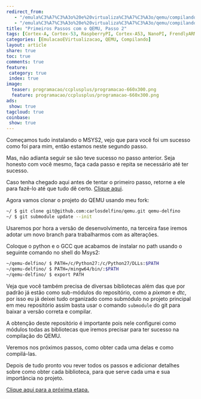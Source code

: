```yaml
---
redirect_from:  
   - "/emula%C3%A7%C3%A3o%20e%20virtualiza%C3%A7%C3%A3o/qemu/compilando/Primeiros_Passos_com_o_QEMU-parte-2/"
   - "/emula%C3%A7%C3%A3o%20e%20virtualiza%C3%A7%C3%A3o/qemu/compilando/Primeiros_Passos_com_o_QEMU-passo-2/"
title: "Primeiros Passos com o QEMU, Passo 2" 
tags: [Cortex-A, Cortex-53, RaspberryPI, Cortex-A53, NanoPI, FrendlyARM, ARM, Intel, TBB,  Emulação, Virtualização, KVM, QEMU, VMware, VirtualBox, VBox, Hiper-V, Xen, GNU ARM Eclipse, Eclipse, Windows, RTOS, uOS, Embarcados ]
categories: [EmulacaoEVirtualizacao, QEMU, Compilando]
layout: article
share: true
toc: true
comments: true
feature:
 category: true
 index: true
image:
  teaser: programacao/ccplusplus/programacao-660x300.png
  feature: programacao/ccplusplus/programacao-660x300.png
ads: 
 show: true
tagcloud: true
coinbase:
 show: true
---
```

Começamos tudo instalando o MSYS2, vejo que para você foi um sucesso como foi 
para mim, então estamos neste segundo passo. 

<!--more-->

Mas, não adianta seguir se são teve sucesso no passo anterior. Seja honesto com 
você mesmo, faça cada passo e repita se necessário até ter sucesso.

Caso tenha chegado aqui antes de tentar o primeiro passo, retorne a ele para 
fazê-lo até que tudo dê certo. [Clique aqui](http://carlosdelfino.eti.br/emulacaoevirtualizacao/Primeiros_Passos_com_o_QEMU-passo-1/ "Clique Aqui").

Agora vamos clonar o projeto do QEMU usando meu fork:

```sh
~/ $ git clone git@github.com:carlosdelfino/qemu.git qemu-delfino
~/ $ git submodule update --init
```

Usaremos por hora a versão de desenvolvimento, na terceira fase iremos adotar
um novo branch para trabalharmos com as alterações.

Coloque o python e o GCC que acabamos de instalar no path usando o seguinte 
comando no shell do Msys2:

```sh
~/qemu-delfino/ $ PATH=/c/Python27:/c/Python27/DLLs:$PATH
~/qemu-delfino/ $ PATH=/mingw64/bin/:$PATH
~/qemu-delfino/ $ export PATH
```

Veja que você também precisa de diversas bibliotecas além das que por padrão já 
estão como sub-módulos do repositório, como a *pixman* e *dtc*, por isso eu já 
deixei tudo organizado como submódulo no projeto principal em meu repositório 
assim basta usar o comando `submodule` do git para baixar a versão correta e 
compilar.

A obtenção deste repositório é importante pois nele configurei como módulos todas 
as bibliotecas que iremos precisar para ter sucesso na compilação do QEMU.

Veremos nos próximos passos, como obter cada uma delas e como compilá-las.

Depois de tudo pronto vou rever todos os passos e adicionar detalhes sobre como 
obter cada biblioteca, para que serve cada uma e sua importância no projeto.

[Clique aqui para a próxima etapa.](http://carlosdelfino.eti.br/emulacaoevirtualizacao/qemu/compilando/Primeiros_Passos_com_o_QEMU-passo-3/)

